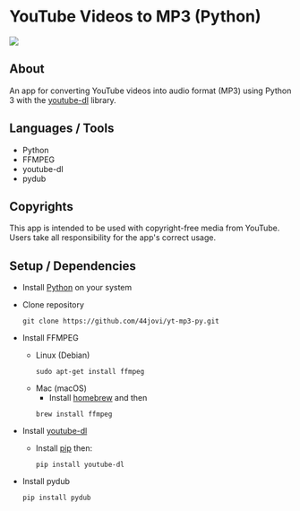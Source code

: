 # YouTube Videos to MP3 (Python)

<img src="https://img.shields.io/badge/python-3670A0?style=for-the-badge&logo=python&logoColor=ffdd54"/>

## About

An app for converting YouTube videos into audio format (MP3) using Python 3 with the [youtube-dl](https://github.com/ytdl-org/youtube-dl) library.

## Languages / Tools

- Python
- FFMPEG
- youtube-dl
- pydub

## Copyrights

This app is intended to be used with copyright-free media from YouTube. Users take all responsibility for the app's correct usage.

## Setup / Dependencies

- Install [Python](https://www.python.org/downloads/) on your system

- Clone repository
  ```
  git clone https://github.com/44jovi/yt-mp3-py.git
  ```
- Install FFMPEG

  - Linux (Debian)
    ```
    sudo apt-get install ffmpeg
    ```
  - Mac (macOS)
    - Install [homebrew](https://brew.sh/) and then
    ```
    brew install ffmpeg
    ```

- Install [youtube-dl](https://github.com/ytdl-org/youtube-dl)
  - Install [pip](https://pypi.org/project/pip/) then:
    ```
    pip install youtube-dl
    ```
- Install pydub

  ```
  pip install pydub
  ```
